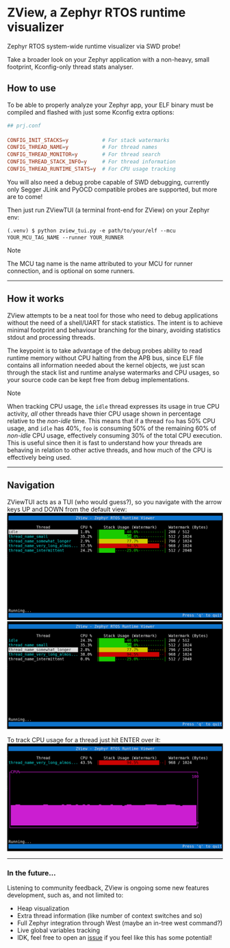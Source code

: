 # ZView, a Zephyr RTOS runtime visualizer

Zephyr RTOS system-wide runtime visualizer via SWD probe!

Take a broader look on your Zephyr application with a non-heavy, small footprint, Kconfig-only thread stats analyser.

## How to use

To be able to properly analyze your Zephyr app, your ELF binary must be compiled and flashed with just some Kconfig
extra options:

```conf
## prj.conf

CONFIG_INIT_STACKS=y           # For stack watermarks
CONFIG_THREAD_NAME=y           # For thread names
CONFIG_THREAD_MONITOR=y        # For thread search
CONFIG_THREAD_STACK_INFO=y     # For thread information
CONFIG_THREAD_RUNTIME_STATS=y  # For CPU usage tracking
```

You will also need a debug probe capable of SWD debugging, currently only Segger JLink and PyOCD compatible probes are
supported, but more are to come!

Then just run ZViewTUI (a terminal front-end for ZView) on your Zephyr env:

```shell
(.venv) $ python zview_tui.py -e path/to/your/elf --mcu YOUR_MCU_TAG_NAME --runner YOUR_RUNNER
```

> [!NOTE]
> The MCU tag name is the name attributed to your MCU for runner connection, and is optional on some runners.

****

## How it works

ZView attempts to be a neat tool for those who need to debug applications without the need of a shell/UART for stack
statistics. The intent is to achieve minimal footprint and behaviour branching for the binary, avoiding statistics
stdout and processing threads.

The keypoint is to take advantage of the debug probes ability to read runtime memory without CPU halting from the APB
bus, since ELF file contains all information needed about the kernel objects, we just scan through the stack list and
runtime analyse watermarks and CPU usages, so your source code can be kept free from debug implementations.


> [!NOTE]
> When tracking CPU usage, the `idle` thread expresses its usage in true CPU activity, *all* other threads have thier
> CPU usage shown in percentage relative to the *non-idle* time. This means that if a thread `foo` has 50% CPU usage,
> and `idle` has 40%, `foo` is consuming 50% of the remaining 60% of *non-idle* CPU usage, effectively consuming 30% of
> the total CPU execution. This is useful since then it is fast to understand how your threads are behaving in relation
> to other active threads, and how much of the CPU is effectively being used.

****

## Navigation

ZViewTUI acts as a TUI (who would guess?), so you navigate with the arrow keys UP and DOWN from the default view:
![TUI Default](./docs/assets/default_view_0.png)
![TUI Navigation](./docs/assets/default_view_1.png)

To track CPU usage for a thread just hit ENTER over it:
![Thread tracking](./docs/assets/thread_track.png)


****

### In the future...

Listening to community feedback, ZView is ongoing some new features development, such as, and not limited to:

- Heap visualization
- Extra thread information (like number of context switches and so)
- Full Zephyr integration through West (maybe an in-tree west command?)
- Live global variables tracking
- IDK, feel free to open an [issue](https://github.com/wkhadgar/zview/issues) if you feel like this has some potential!
